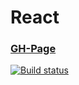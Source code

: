# React

### [GH-Page](https://89yamal.github.io/react-hooks-context-use-json-fetch/)

[![Build status](https://ci.appveyor.com/api/projects/status/t1mh1eib4qhbjmc6?svg=true)](https://ci.appveyor.com/project/89YAMAL/react-hooks-context-use-json-fetch)
